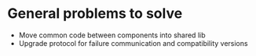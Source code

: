 # General problems to solve 

* Move common code between components into shared lib
* Upgrade protocol for failure communication and compatibility versions
